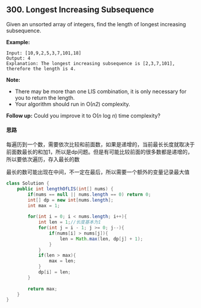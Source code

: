 ## 300. Longest Increasing Subsequence

Given an unsorted array of integers, find the length of longest increasing subsequence.

**Example:**

```
Input: [10,9,2,5,3,7,101,18]
Output: 4 
Explanation: The longest increasing subsequence is [2,3,7,101], therefore the length is 4. 
```

**Note:**

- There may be more than one LIS combination, it is only necessary for you to return the length.
- Your algorithm should run in O(*n2*) complexity.

**Follow up:** Could you improve it to O(*n* log *n*) time complexity?



#### 思路

每遍历到一个数，需要依次比较和前面数，如果是递增的，当前最长长度就取决于前面数最长的和加1，所以是dp问题。但是有可能比较前面的很多数都是递增的，所以要依次遍历，存入最长的数

最长的数可能出现在中间，不一定在最后，所以需要一个额外的变量记录最大值



```java
class Solution {
    public int lengthOfLIS(int[] nums) {
        if(nums == null || nums.length == 0) return 0;
        int[] dp = new int[nums.length];
        int max = 1;
        
        for(int i = 0; i < nums.length; i++){
            int len = 1;//长度基本为1
            for(int j = i - 1; j >= 0; j--){
                if(nums[i] > nums[j]){
                    len = Math.max(len, dp[j] + 1);
                }
            }
            if(len > max){
                max = len;
            }
            dp[i] = len;
        }
        
        return max;
    }
}
```

